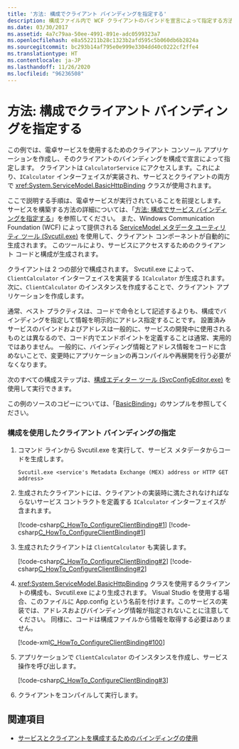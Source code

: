 ```yaml
---
title: '方法: 構成でクライアント バインディングを指定する'
description: 構成ファイル内で WCF クライアントのバインドを宣言によって指定する方法について説明します。 この例では、サービスがクライアントによってアクセスされます。
ms.date: 03/30/2017
ms.assetid: 4a7c79aa-50ee-4991-891e-adc0599323a7
ms.openlocfilehash: e8a552211b28c1323b2afd595c5b060db6b2824a
ms.sourcegitcommit: bc293b14af795e0e999e3304dd40c0222cf2ffe4
ms.translationtype: HT
ms.contentlocale: ja-JP
ms.lasthandoff: 11/26/2020
ms.locfileid: "96236508"
---
```

# <a name="how-to-specify-a-client-binding-in-configuration"></a>方法: 構成でクライアント バインディングを指定する

この例では、電卓サービスを使用するためのクライアント コンソール アプリケーションを作成し、そのクライアントのバインディングを構成で宣言によって指定します。 クライアントは `CalculatorService` にアクセスします。これにより、`ICalculator` インターフェイスが実装され、サービスとクライアントの両方で <xref:System.ServiceModel.BasicHttpBinding> クラスが使用されます。  
  
 ここで説明する手順は、電卓サービスが実行されていることを前提とします。 サービスを構築する方法の詳細については、「[方法: 構成でサービス バインディングを指定する](how-to-specify-a-service-binding-in-configuration.md)」を参照してください。 また、Windows Communication Foundation (WCF) によって提供される [ServiceModel メタデータ ユーティリティ ツール (Svcutil.exe)](servicemodel-metadata-utility-tool-svcutil-exe.md) を使用して、クライアント コンポーネントが自動的に生成されます。 このツールにより、サービスにアクセスするためのクライアント コードと構成が生成されます。  
  
 クライアントは 2 つの部分で構成されます。 Svcutil.exe によって、`ClientCalculator` インターフェイスを実装する `ICalculator` が生成されます。 次に、`ClientCalculator` のインスタンスを作成することで、クライアント アプリケーションを作成します。  
  
 通常、ベスト プラクティスは、コードで命令として記述するよりも、構成でバインディングを指定して情報を明示的にアドレス指定することです。 設置済みサービスのバインドおよびアドレスは一般的に、サービスの開発中に使用されるものとは異なるので、コード内でエンドポイントを定義することは通常、実用的ではありません。 一般的に、バインディング情報とアドレス情報をコードに含めないことで、変更時にアプリケーションの再コンパイルや再展開を行う必要がなくなります。  
  
 次のすべての構成ステップは、[構成エディター ツール (SvcConfigEditor.exe)](configuration-editor-tool-svcconfigeditor-exe.md) を使用して実行できます。  
  
 この例のソースのコピーについては、「[BasicBinding](./samples/basicbinding.md)」のサンプルを参照してください。  
  
### <a name="specifying-a-client-binding-in-configuration"></a>構成を使用したクライアント バインディングの指定  
  
1. コマンド ラインから Svcutil.exe を実行して、サービス メタデータからコードを生成します。  
  
    ```console  
    Svcutil.exe <service's Metadata Exchange (MEX) address or HTTP GET address>
    ```  
  
2. 生成されたクライアントには、クライアントの実装時に満たされなければならないサービス コントラクトを定義する `ICalculator` インターフェイスが含まれます。  
  
     [!code-csharp[C_HowTo_ConfigureClientBinding#1](../../../samples/snippets/csharp/VS_Snippets_CFX/c_howto_configureclientbinding/cs/generatedclient.cs#1)]
     [!code-csharp[C_HowTo_ConfigureClientBinding#1](../../../samples/snippets/csharp/VS_Snippets_CFX/c_howto_configureclientbinding/cs/source.cs#1)]  
  
3. 生成されたクライアントは `ClientCalculator` も実装します。  
  
     [!code-csharp[C_HowTo_ConfigureClientBinding#2](../../../samples/snippets/csharp/VS_Snippets_CFX/c_howto_configureclientbinding/cs/generatedclient.cs#2)]
     [!code-csharp[C_HowTo_ConfigureClientBinding#2](../../../samples/snippets/csharp/VS_Snippets_CFX/c_howto_configureclientbinding/cs/source.cs#2)]  
  
4. <xref:System.ServiceModel.BasicHttpBinding> クラスを使用するクライアントの構成も、Svcutil.exe により生成されます。 Visual Studio を使用する場合、このファイルに App.config という名前を付けます。このサービスの実装では、アドレスおよびバインディング情報が指定されないことに注意してください。 同様に、コードは構成ファイルから情報を取得する必要はありません。  
  
     [!code-xml[C_HowTo_ConfigureClientBinding#100](../../../samples/snippets/csharp/VS_Snippets_CFX/c_howto_configureclientbinding/common/client.exe.config#100)]

5. アプリケーションで `ClientCalculator` のインスタンスを作成し、サービス操作を呼び出します。  
  
     [!code-csharp[C_HowTo_ConfigureClientBinding#3](../../../samples/snippets/csharp/VS_Snippets_CFX/c_howto_configureclientbinding/cs/client.cs#3)]  
  
6. クライアントをコンパイルして実行します。  
  
## <a name="see-also"></a>関連項目

- [サービスとクライアントを構成するためのバインディングの使用](using-bindings-to-configure-services-and-clients.md)
